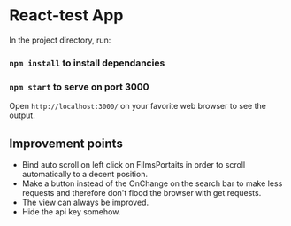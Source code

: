 #  React-test App

In the project directory, run:

### `npm install` to install dependancies
### `npm start` to serve on port 3000

Open `http://localhost:3000/` on your favorite web browser to see the output.

## Improvement points

- Bind auto scroll on left click on FilmsPortaits in order to scroll automatically to a decent position.
- Make a button instead of the OnChange on the search bar to make less requests and therefore don't flood the browser with get requests.
- The view can always be improved.
- Hide the api key somehow.


